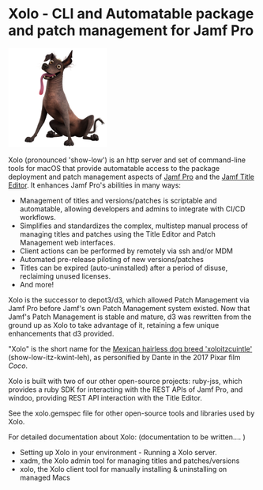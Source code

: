 # Xolo - CLI and Automatable package and patch management for Jamf Pro

<img src="data/images/dante.png" alt="Dante the Xolo dog from the film Coco" width="200" height="200">

Xolo (pronounced 'show-low') is an http server and set of command-line tools for macOS that provide automatable access to the package deployment and patch management aspects of [Jamf Pro](https://www.jamf.com/products/jamf-pro/) and the [Jamf Title Editor](https://learn.jamf.com/en-US/bundle/title-editor/page/About_Title_Editor.html). It enhances Jamf Pro's abilities in many ways:

- Management of titles and versions/patches is scriptable and automatable, allowing developers and admins to integrate with CI/CD workflows.
- Simplifies and standardizes the complex, multistep manual process of managing titles and patches using the Title Editor and Patch Management web interfaces.
- Client actions can be performed by remotely via ssh and/or MDM
- Automated pre-release piloting of new versions/patches
- Titles can be expired (auto-uninstalled) after a period of disuse, reclaiming unused licenses.
- And more!

Xolo is the successor to depot3/d3, which allowed Patch Management via Jamf Pro before Jamf's own Patch Management system existed. Now that Jamf's Patch Management is stable and mature, d3 was rewritten from the ground up as Xolo to take advantage of it, retaining a few unique enhancements that d3 provided. 

"Xolo" is the short name for the [Mexican hairless dog breed 'xoloitzcuintle'](https://en.wikipedia.org/wiki/Xoloitzcuintle) (show-low-itz-kwint-leh), as personified by Dante in the 2017 Pixar film _Coco_.

Xolo is built with two of our other open-source projects: ruby-jss, which provides a ruby SDK for interacting with the REST APIs of Jamf Pro, and windoo, providing REST API interaction with the Title Editor.

See the xolo.gemspec file for other open-source tools and libraries used by Xolo.

For detailed documentation about Xolo:
(documentation to be written.... )

- Setting up Xolo in your environment - Running a Xolo server.
- xadm, the Xolo admin tool for managing titles and patches/versions
- xolo, the Xolo client tool for manually installing & uninstalling on managed Macs